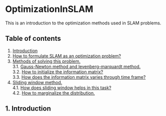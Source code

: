 # OptimizationInSLAM
This is an introduction to the optimization methods used in SLAM problems.

## <span id="TOC">Table of contents</span>
1. [Introduction](#1)      
2. [How to formulate SLAM as an optimization problem?](#2)        
3. [Methods of solving this problem.](#3)        
3.1. [Gauss-Newton method and levenberg-marquardt method.](#3.1)       
3.2. [How to initialize the information matrix?](#3.2)        
3.3. [How does the information matrix varies through time frame?](#3.3)        
4. [Sliding window method.](#4)        
4.1. [How does sliding window helps in this task?](#4.1)       
4.2. [How to marginalize the distribution.](#4.2)        

## <span id="1">1. Introduction</span>
